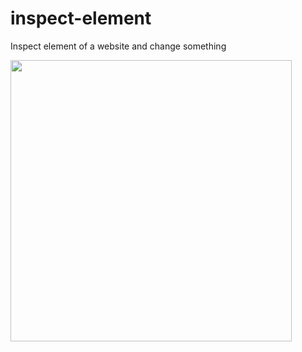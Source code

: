 inspect-element
===============

Inspect element of a website and change something

<img src="http://l.yimg.com/bt/api/res/1.2/rb.VZtErjw4IotvBOLej9w--/YXBwaWQ9eW5ld3M7Zmk9ZmlsbDtoPTM3NztweG9mZj01MDtweW9mZj0wO3E9NzU7dz02NzA-/http://media.zenfs.com/en_us/News/Reuters/2014-09-18T175347Z_1122217573_GM1EA9J02LU01_RTRMADP_3_HEALTH-EBOLA-LIBERIA.JPG" width="450">
